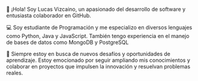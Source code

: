 👋 ¡Hola! Soy Lucas Vizcaino, un apasionado del desarrollo de software y entusiasta colaborador en GitHub.

💻 Soy estudiante de Programación y me especializo en diversos lenguajes como Python, Java y JavaScript. También tengo experiencia en el manejo de bases de datos como MongoDB y PostgreSQL

🌱 Siempre estoy en busca de nuevos desafíos y oportunidades de aprendizaje. Estoy emocionado por seguir ampliando mis conocimientos y colaborar en proyectos que impulsen la innovación y resuelvan problemas reales.
